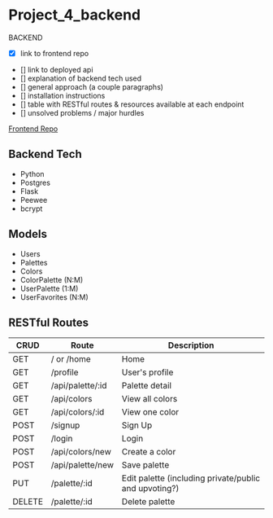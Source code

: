 # Project_4_backend

BACKEND
- [x] link to frontend repo
- [] link to deployed api
- [] explanation of backend tech used
- [] general approach (a couple paragraphs)
- [] installation instructions
- [] table with RESTful routes & resources available at each endpoint
- [] unsolved problems / major hurdles

[Frontend Repo](https://github.com/ecguerra/Project_4_frontend)

## Backend Tech
* Python
* Postgres
* Flask
* Peewee
* bcrypt

## Models
* Users
* Palettes
* Colors
* ColorPalette (N:M)
* UserPalette (1:M)
* UserFavorites (N:M)

## RESTful Routes
CRUD | Route | Description
----|----|------
GET | / or /home | Home
GET | /profile | User's profile
GET | /api/palette/:id | Palette detail
GET | /api/colors | View all colors
GET | /api/colors/:id | View one color
POST | /signup | Sign Up
POST | /login | Login
POST | /api/colors/new | Create a color
POST | /api/palette/new | Save palette
PUT | /palette/:id | Edit palette (including private/public and upvoting?)
DELETE | /palette/:id | Delete palette